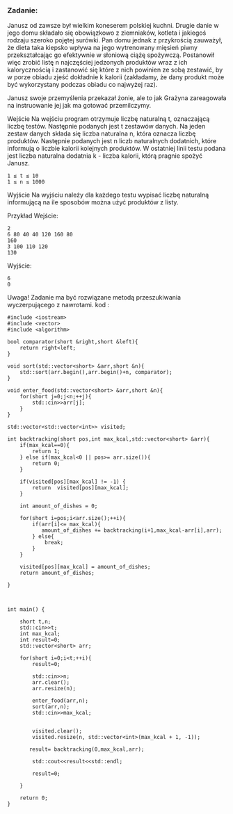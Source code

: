 ### Zadanie:
Janusz od zawsze był wielkim koneserem polskiej kuchni. Drugie danie w jego domu składało się obowiązkowo z ziemniaków, kotleta i jakiegoś rodzaju szeroko pojętej surówki. Pan domu jednak z przykrością zauważył, że dieta taka kiepsko wpływa na jego wytrenowany mięsień piwny przekształcając go efektywnie w słoniową ciążę spożywczą. Postanowił więc zrobić listę n najczęściej jedzonych produktów wraz z ich kalorycznością i zastanowić się które z nich powinien ze sobą zestawić, by w porze obiadu zjeść dokładnie k kalorii (zakładamy, że dany produkt może być wykorzystany podczas obiadu co najwyżej raz).

Janusz swoje przemyślenia przekazał żonie, ale to jak Grażyna zareagowała na instruowanie jej jak ma gotować przemilczymy.

Wejście
Na wejściu program otrzymuje liczbę naturalną t, oznaczającą liczbę testów. Następnie podanych jest t zestawów danych. Na jeden zestaw danych składa się liczba naturalna n, która oznacza liczbę produktów. Następnie podanych jest n liczb naturalnych dodatnich, które informują o liczbie kalorii kolejnych produktów. W ostatniej linii testu podana jest liczba naturalna dodatnia k - liczba kalorii, którą pragnie spożyć Janusz.
```
1 ≤ t ≤ 10
1 ≤ n ≤ 1000
```
Wyjście
Na wyjściu należy dla każdego testu wypisać liczbę naturalną informującą na ile sposobów można użyć produktów z listy.

Przykład
Wejście:
```
2
6 80 40 40 120 160 80 
160 
3 100 110 120 
130
```
Wyjście:
```
6
0
```
Uwaga! Zadanie ma być rozwiązane metodą przeszukiwania wyczerpującego z nawrotami.
kod :
```
#include <iostream>
#include <vector>
#include <algorithm>

bool comparator(short &right,short &left){
    return right<left;
}

void sort(std::vector<short> &arr,short &n){
    std::sort(arr.begin(),arr.begin()+n, comparator);
}

void enter_food(std::vector<short> &arr,short &n){
    for(short j=0;j<n;++j){
        std::cin>>arr[j];
    }
}

std::vector<std::vector<int>> visited;

int backtracking(short pos,int max_kcal,std::vector<short> &arr){
    if(max_kcal==0){
        return 1;
    } else if(max_kcal<0 || pos>= arr.size()){
        return 0;
    }

    if(visited[pos][max_kcal] != -1) {
        return  visited[pos][max_kcal];
    }

    int amount_of_dishes = 0;

    for(short i=pos;i<arr.size();++i){
        if(arr[i]<= max_kcal){
           amount_of_dishes += backtracking(i+1,max_kcal-arr[i],arr);
        } else{
            break;
        }
    }

    visited[pos][max_kcal] = amount_of_dishes;
    return amount_of_dishes;

}



int main() {

    short t,n;
    std::cin>>t;
    int max_kcal;
    int result=0;
    std::vector<short> arr;

    for(short i=0;i<t;++i){
        result=0;

        std::cin>>n;
        arr.clear();
        arr.resize(n);

        enter_food(arr,n);
        sort(arr,n);
        std::cin>>max_kcal;


        visited.clear();
        visited.resize(n, std::vector<int>(max_kcal + 1, -1));

       result= backtracking(0,max_kcal,arr);

        std::cout<<result<<std::endl;

        result=0;

    }

    return 0;
}
```
